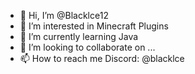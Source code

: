 - 👋 Hi, I’m @Blacklce12
- 👀 I’m interested in Minecraft Plugins
- 🌱 I’m currently learning Java
- 💞️ I’m looking to collaborate on ...
- 📫 How to reach me Discord: @blacklce

<!---
Blacklce12/Blacklce12 is a ✨ special ✨ repository because its `README.md` (this file) appears on your GitHub profile.
You can click the Preview link to take a look at your changes.
--->

